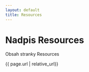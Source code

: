 ```yaml
---
layout: default
title: Resources
---
```

# Nadpis Resources

Obsah stranky Resources

{{ page.url | relative_url}}
